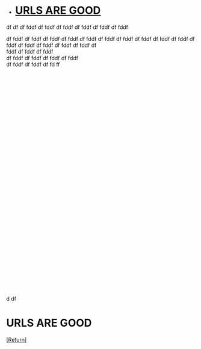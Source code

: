 
 - # [URLS ARE GOOD](#URLS-ARE-GOOD)
[nameit]: #urls-are-good


df
df
df
fddf
df
fddf
df
fddf
df
fddf
df
fddf
df
fddf

df
fddf
df
fddf
df
fddf
df
fddf
df
fddf
df
fddf
df
fddf
df
fddf
df
fddf
df
fddf
df
fddf
df
fddf
df
fddf
df
fddf
df
fddf
df<br>
fddf
df
fddf
df
fddf<br>
df
fddf
df
fddf
df
fddf
df
fddf<br>
df
fddf
df
fddf
df
fd
ff

<br>
<br><br><br><br><br><br><br><br><br><br><br><br><br><br><br><br><br><br><br><br><br><br><br><br><br><br><br><br><br><br><br><br><br>





d
df

# URLS ARE GOOD
[[Return]][nameit]


